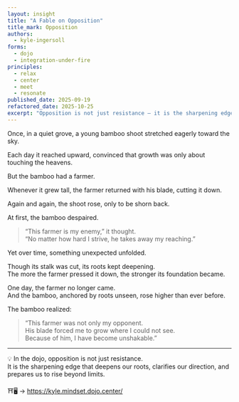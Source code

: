 ```yaml
---
layout: insight
title: "A Fable on Opposition"
title_mark: Opposition
authors: 
  - kyle-ingersoll
forms:
  - dojo
  - integration-under-fire
principles:
  - relax
  - center
  - meet
  - resonate
published_date: 2025-09-19
refactored_date: 2025-10-25
excerpt: "Opposition is not just resistance — it is the sharpening edge that deepens our roots, clarifies our direction, and prepares us to rise beyond limits."
---
```


Once, in a quiet grove, a young bamboo shoot stretched eagerly toward the sky.

Each day it reached upward, convinced that growth was only about touching the heavens.

But the bamboo had a farmer.

Whenever it grew tall, the farmer returned with his blade, cutting it down.

Again and again, the shoot rose, only to be shorn back.

At first, the bamboo despaired.

> “This farmer is my enemy,” it thought.  
> “No matter how hard I strive, he takes away my reaching.”

Yet over time, something unexpected unfolded.

Though its stalk was cut, its roots kept deepening.  
The more the farmer pressed it down, the stronger its foundation became.

One day, the farmer no longer came.  
And the bamboo, anchored by roots unseen, rose higher than ever before.

The bamboo realized:

> “This farmer was not only my opponent.  
> His blade forced me to grow where I could not see.  
> Because of him, I have become unshakable.”

---

💡 In the dojo, opposition is not just resistance.  
It is the sharpening edge that deepens our roots, clarifies our direction, and prepares us to rise beyond limits.

⛩️🖥️ -> https://kyle.mindset.dojo.center/
